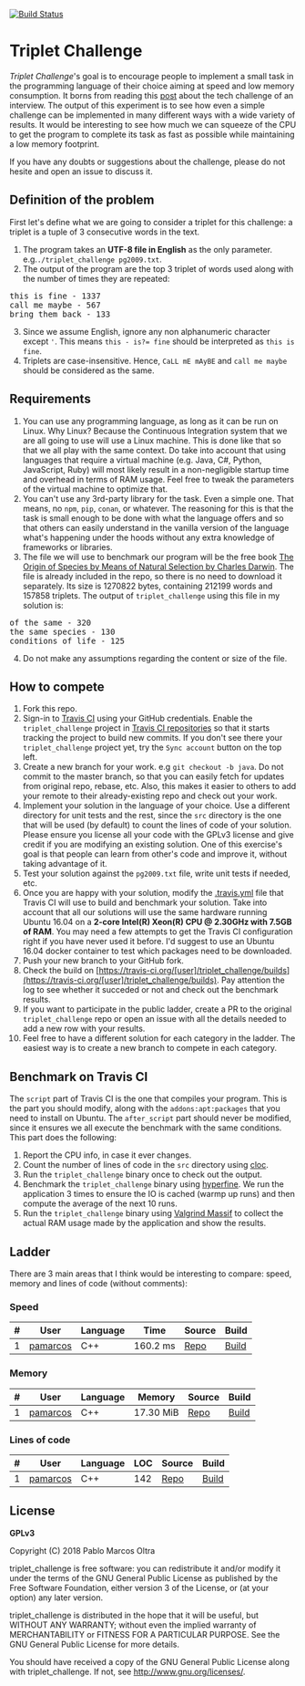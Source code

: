 [![Build Status](https://travis-ci.org/pamarcos/triplet_challenge.svg?branch=master)](https://travis-ci.org/pamarcos/triplet_challenge)

# Triplet Challenge

*Triplet Challenge*'s goal is to encourage people to implement a small task in the programming language of their choice aiming at speed and low memory consumption. It borns from reading this [post](https://elixirforum.com/t/i-failed-my-tech-challenge-today-for-a-job-interview-i-dont-think-i-was-given-a-fair-chance/17928) about the tech challenge of an interview. The output of this experiment is to see how even a simple challenge can be implemented in many different ways with a wide variety of results. It would be interesting to see how much we can squeeze of the CPU to get the program to complete its task as fast as possible while maintaining a low memory footprint.

If you have any doubts or suggestions about the challenge, please do not hesite and open an issue to discuss it.

## Definition of the problem

First let's define what we are going to consider a triplet for this challenge: a triplet is a tuple of 3 consecutive words in the text.

1. The program takes an **UTF-8 file in English** as the only parameter. e.g.`./triplet_challenge pg2009.txt`.
2. The output of the program are the top 3 triplet of words used along with the number of times they are repeated:
<pre>
this is fine - 1337
call me maybe - 567
bring them back - 133
</pre>
3. Since we assume English, ignore any non alphanumeric character except `'`. This means `this - is?= fine` should be interpreted as `this is fine`.
4. Triplets are case-insensitive. Hence, `CaLL mE mAyBE` and `call me maybe` should be considered as the same.

## Requirements

1. You can use any programming language, as long as it can be run on Linux. Why Linux? Because the Continuous Integration system that we are all going to use will use a Linux machine. This is done like that so that we all play with the same context. Do take into account that using languages that require a virtual machine (e.g. Java, C#, Python, JavaScript, Ruby) will most likely result in a non-negligible startup time and overhead in terms of RAM usage. Feel free to tweak the parameters of the virtual machine to optimize that.
2. You can't use any 3rd-party library for the task. Even a simple one. That means, no `npm`, `pip`, `conan`, or whatever. The reasoning for this is that the task is small enough to be done with what the language offers and so that others can easily understand in the vanilla version of the language what's happening under the hoods without any extra knowledge of frameworks or libraries.
3. The file we will use to benchmark our program will be the free book [The Origin of Species by Means of Natural Selection by Charles Darwin](http://www.gutenberg.org/cache/epub/2009/pg2009.txt). The file is already included in the repo, so there is no need to download it separately. Its size is 1270822 bytes, containing 212199 words and 157858 triplets. The output of `triplet_challenge` using this file in my solution is:
<pre>
of the same - 320
the same species - 130
conditions of life - 125
</pre>
4. Do not make any assumptions regarding the content or size of the file.

## How to compete

1. Fork this repo.
2. Sign-in to [Travis CI](https://travis-ci.org) using your GitHub credentials. Enable the `triplet_challenge` project in [Travis CI repositories](https://travis-ci.org/account/repositories) so that it starts tracking the project to build new commits. If you don't see there your `triplet_challenge` project yet, try the `Sync account` button on the top left.
3. Create a new branch for your work. e.g `git checkout -b java`. Do not commit to the master branch, so that you can easily fetch for updates from original repo, rebase, etc. Also, this makes it easier to others to add your remote to their already-existing repo and check out your work.
4. Implement your solution in the language of your choice. Use a different directory for unit tests and the rest, since the `src` directory is the one that will be used (by default) to count the lines of code of your solution. Please ensure you license all your code with the GPLv3 license and give credit if you are modifying an existing solution. One of this exercise's goal is that people can learn from other's code and improve it, without taking advantage of it.
5. Test your solution against the `pg2009.txt` file, write unit tests if needed, etc.
6. Once you are happy with your solution, modify the [.travis.yml](https://github.com/pamarcos/triplet_challenge/blob/master/.travis.yml) file that Travis CI will use to build and benchmark your solution. Take into account that all our solutions will use the same hardware running Ubuntu 16.04 on a **2-core Intel(R) Xeon(R) CPU @ 2.30GHz with 7.5GB of RAM**. You may need a few attempts to get the Travis CI configuration right if you have never used it before. I'd suggest to use an Ubuntu 16.04 docker container to test which packages need to be downloaded.
7. Push your new branch to your GitHub fork.
8. Check the build on [https://travis-ci.org/[user]/triplet_challenge/builds](https://travis-ci.org/[user]/triplet_challenge/builds). Pay attention the log to see whether it succeded or not and check out the benchmark results.
9. If you want to participate in the public ladder, create a PR to the original `triplet_challenge` repo or open an issue with all the details needed to add a new row with your results.
10. Feel free to have a different solution for each category in the ladder. The easiest way is to create a new branch to compete in each category.

## Benchmark on Travis CI

The `script` part of Travis CI is the one that compiles your program. This is the part you should modify, along with the `addons:apt:packages` that you need to install on Ubuntu. The `after_script` part should never be modified, since it ensures we all execute the benchmark with the same conditions. This part does the following:

1. Report the CPU info, in case it ever changes.
2. Count the number of lines of code in the `src` directory using [cloc](https://github.com/AlDanial/cloc).
3. Run the `triplet_challenge` binary once to check out the output.
4. Benchmark the `triplet_challenge` binary using [hyperfine](https://github.com/sharkdp/hyperfine). We run the application 3 times to ensure the IO is cached (warmp up runs) and then compute the average of the next 10 runs.
5. Run the `triplet_challenge` binary using [Valgrind Massif](http://valgrind.org/docs/manual/ms-manual.html) to collect the actual RAM usage made by the application and show the results.

## Ladder

There are 3 main areas that I think would be interesting to compare: speed, memory and lines of code (without comments):

### Speed
|#|User|Language|Time|Source|Build|
|-|----|--------|----|------|-----|
|1|[pamarcos](https://github.com/pamarcos)|C++|160.2 ms|[Repo](https://github.com/pamarcos/triplet_challenge/tree/master)|[Build](https://travis-ci.org/pamarcos/triplet_challenge/builds/460358402)|

### Memory
|#|User|Language|Memory|Source|Build|
|-|----|--------|------|------|-----|
|1|[pamarcos](https://github.com/pamarcos)|C++|17.30 MiB|[Repo](https://github.com/pamarcos/triplet_challenge/tree/master)|[Build](https://travis-ci.org/pamarcos/triplet_challenge/builds/460358402)|

### Lines of code
|#|User|Language|LOC|Source|Build|
|-|----|--------|---|------|-----|
|1|[pamarcos](https://github.com/pamarcos)|C++|142|[Repo](https://github.com/pamarcos/triplet_challenge/tree/master)|[Build](https://travis-ci.org/pamarcos/triplet_challenge/builds/460358402)|

## License

**GPLv3**

Copyright (C) 2018 Pablo Marcos Oltra

triplet_challenge is free software: you can redistribute it and/or modify
it under the terms of the GNU General Public License as published by
the Free Software Foundation, either version 3 of the License, or
(at your option) any later version.

triplet_challenge is distributed in the hope that it will be useful,
but WITHOUT ANY WARRANTY; without even the implied warranty of
MERCHANTABILITY or FITNESS FOR A PARTICULAR PURPOSE.  See the
GNU General Public License for more details.

You should have received a copy of the GNU General Public License
along with triplet_challenge.  If not, see <http://www.gnu.org/licenses/>.
